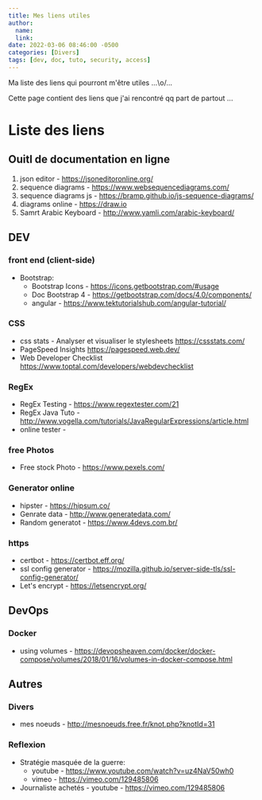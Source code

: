 ```yaml
---
title: Mes liens utiles
author:
  name: 
  link: 
date: 2022-03-06 08:46:00 -0500
categories: [Divers]
tags: [dev, doc, tuto, security, access]
---
```


Ma liste des liens qui pourront m'être utiles ...\o/...

Cette page contient des liens que j'ai rencontré qq part de partout ...  

# Liste des liens

## Ouitl de documentation en ligne

1. json editor - <https://jsoneditoronline.org/>
2. sequence diagrams - <https://www.websequencediagrams.com/>
3. sequence diagrams js - <https://bramp.github.io/js-sequence-diagrams/>
4. diagrams online - <https://draw.io>
5. Samrt Arabic Keyboard - <http://www.yamli.com/arabic-keyboard/>

## DEV
### front end (client-side)
- Bootstrap:
  - Bootstrap Icons - ­<https://icons.getbootstrap.com/#usage>
  - Doc Bootstrap 4 - <https://getbootstrap.com/docs/4.0/components/>
  - angular - <https://www.tektutorialshub.com/angular-tutorial/>
### CSS
  - css stats - Analyser et visualiser le stylesheets <https://cssstats.com/>
  - PageSpeed Insights <https://pagespeed.web.dev/>
  - Web Developer Checklist <https://www.toptal.com/developers/webdevchecklist>
### RegEx
  - RegEx Testing - <https://www.regextester.com/21>
  - RegEx Java Tuto - <http://www.vogella.com/tutorials/JavaRegularExpressions/article.html>
  - online tester - 
### free Photos
  - Free stock Photo - <https://www.pexels.com/>
### Generator online
- hipster - <https://hipsum.co/>
- Genrate data - <http://www.generatedata.com/>
- Random generatot - <https://www.4devs.com.br/>
### https
- certbot - <https://certbot.eff.org/>
- ssl config generator - <https://mozilla.github.io/server-side-tls/ssl-config-generator/>
- Let's encrypt - <https://letsencrypt.org/>

## DevOps
### Docker
  - using volumes - <https://devopsheaven.com/docker/docker-compose/volumes/2018/01/16/volumes-in-docker-compose.html>

## Autres
### Divers
  - mes noeuds - <http://mesnoeuds.free.fr/knot.php?knotId=31>
### Reflexion
  - Stratégie masquée de la guerre:
    - youtube - <https://www.youtube.com/watch?v=uz4NaV50wh0>
    - vimeo - <https://vimeo.com/129485806>
  - Journaliste achetés - youtube - <https://vimeo.com/129485806>

### 


